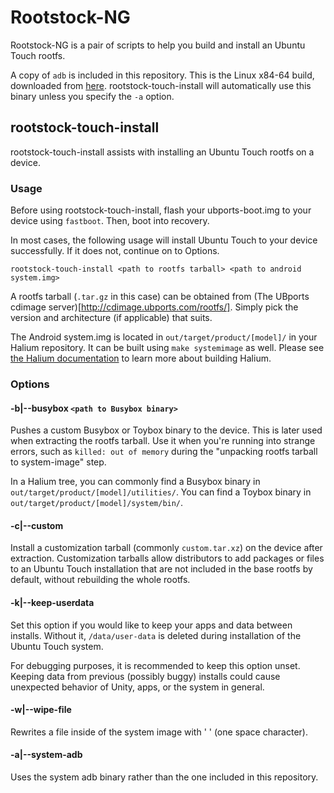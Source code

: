 # Rootstock-NG

Rootstock-NG is a pair of scripts to help you build and install an Ubuntu Touch rootfs.

A copy of `adb` is included in this repository. This is the Linux x84-64 build, downloaded from [here](https://developer.android.com/studio/releases/platform-tools.html). rootstock-touch-install will automatically use this binary unless you specify the `-a` option.

## rootstock-touch-install

rootstock-touch-install assists with installing an Ubuntu Touch rootfs on a device. 

### Usage

Before using rootstock-touch-install, flash your ubports-boot.img to your device using `fastboot`. Then, boot into recovery.

In most cases, the following usage will install Ubuntu Touch to your device successfully. If it does not, continue on to Options.

```
rootstock-touch-install <path to rootfs tarball> <path to android system.img>
```

A rootfs tarball (`.tar.gz` in this case) can be obtained from (The UBports cdimage server)[http://cdimage.ubports.com/rootfs/]. Simply pick the version and architecture (if applicable) that suits.

The Android system.img is located in `out/target/product/[model]/` in your Halium repository. It can be built using `make systemimage` as well. Please see [the Halium documentation](https://docs.halium.org) to learn more about building Halium.

### Options

#### -b|--busybox `<path to Busybox binary>`

Pushes a custom Busybox or Toybox binary to the device. This is later used when extracting the rootfs tarball. Use it when you're running into strange errors, such as `killed: out of memory` during the "unpacking rootfs tarball to system-image" step.

In a Halium tree, you can commonly find a Busybox binary in `out/target/product/[model]/utilities/`. You can find a Toybox binary in `out/target/product/[model]/system/bin/`.

#### -c|--custom

Install a customization tarball (commonly `custom.tar.xz`) on the device after extraction. Customization tarballs allow distributors to add packages or files to an Ubuntu Touch installation that are not included in the base rootfs by default, without rebuilding the whole rootfs.

#### -k|--keep-userdata

Set this option if you would like to keep your apps and data between installs. Without it, `/data/user-data` is deleted during installation of the Ubuntu Touch system.

For debugging purposes, it is recommended to keep this option unset. Keeping data from previous (possibly buggy) installs could cause unexpected behavior of Unity, apps, or the system in general.

#### -w|--wipe-file

Rewrites a file inside of the system image with ' ' (one space character).

#### -a|--system-adb

Uses the system adb binary rather than the one included in this repository.
